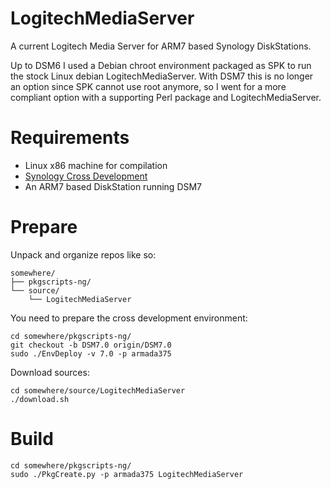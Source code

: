 # LogitechMediaServer
A current Logitech Media Server for ARM7 based Synology DiskStations.

Up to DSM6 I used a Debian chroot environment packaged as SPK to run the stock Linux debian LogitechMediaServer.
With DSM7 this is no longer an option since SPK cannot use root anymore, so I went for a more compliant option
with a supporting Perl package and LogitechMediaServer.

# Requirements

* Linux x86 machine for compilation
* [Synology Cross Development](https://github.com/SynologyOpenSource/pkgscripts-ng)
* An ARM7 based DiskStation running DSM7

# Prepare

Unpack and organize repos like so:
```
somewhere/
├── pkgscripts-ng/
└── source/
    └── LogitechMediaServer
```

You need to prepare the cross development environment:

```
cd somewhere/pkgscripts-ng/
git checkout -b DSM7.0 origin/DSM7.0
sudo ./EnvDeploy -v 7.0 -p armada375
```

Download sources:
```
cd somewhere/source/LogitechMediaServer
./download.sh
```

# Build

```
cd somewhere/pkgscripts-ng/
sudo ./PkgCreate.py -p armada375 LogitechMediaServer
```
